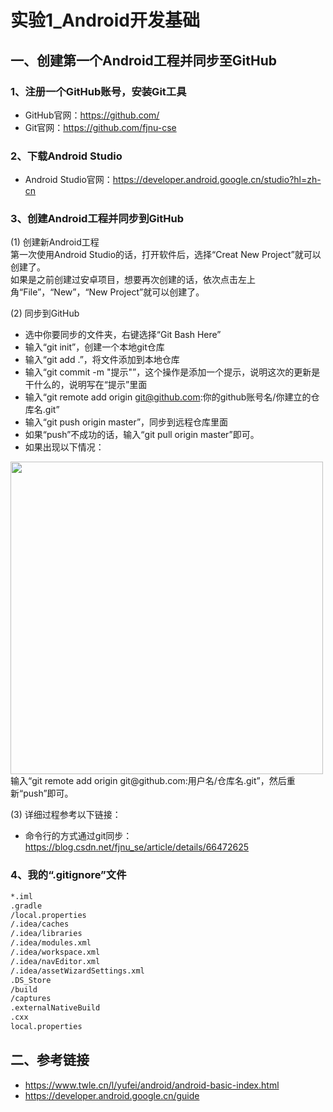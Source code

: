 # 实验1_Android开发基础
## 一、创建第一个Android工程并同步至GitHub
### 1、注册一个GitHub账号，安装Git工具
* GitHub官网：https://github.com/
* Git官网：https://github.com/fjnu-cse
### 2、下载Android Studio
* Android Studio官网：https://developer.android.google.cn/studio?hl=zh-cn
### 3、创建Android工程并同步到GitHub
(1) 创建新Android工程<br/>
第一次使用Android Studio的话，打开软件后，选择“Creat New Project”就可以创建了。<br/>
如果是之前创建过安卓项目，想要再次创建的话，依次点击左上角“File”，“New”，“New Project”就可以创建了。<br/>

(2) 同步到GitHub
* 选中你要同步的文件夹，右键选择“Git Bash Here”
* 输入“git init”，创建一个本地git仓库
* 输入“git add .”，将文件添加到本地仓库
* 输入“git commit -m "提示"”，这个操作是添加一个提示，说明这次的更新是干什么的，说明写在“提示”里面
* 输入“git remote add origin git@github.com:你的github账号名/你建立的仓库名.git”
* 输入“git push origin master”，同步到远程仓库里面
* 如果“push”不成功的话，输入“git pull origin master”即可。
* 如果出现以下情况：
<img src="https://z3.ax1x.com/2021/10/25/5hhkp4.png" width=500>
输入“git remote add origin git@github.com:用户名/仓库名.git”，然后重新“push”即可。<br/>

(3) 详细过程参考以下链接：
* 命令行的方式通过git同步：https://blog.csdn.net/fjnu_se/article/details/66472625

### 4、我的“.gitignore”文件
```xml
*.iml
.gradle
/local.properties
/.idea/caches
/.idea/libraries
/.idea/modules.xml
/.idea/workspace.xml
/.idea/navEditor.xml
/.idea/assetWizardSettings.xml
.DS_Store
/build
/captures
.externalNativeBuild
.cxx
local.properties
```
## 二、参考链接
* https://www.twle.cn/l/yufei/android/android-basic-index.html
* https://developer.android.google.cn/guide
